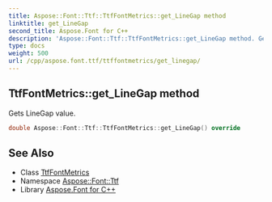 ```yaml
---
title: Aspose::Font::Ttf::TtfFontMetrics::get_LineGap method
linktitle: get_LineGap
second_title: Aspose.Font for C++
description: 'Aspose::Font::Ttf::TtfFontMetrics::get_LineGap method. Gets LineGap value in C++.'
type: docs
weight: 500
url: /cpp/aspose.font.ttf/ttffontmetrics/get_linegap/
---
```

## TtfFontMetrics::get_LineGap method


Gets LineGap value.

```cpp
double Aspose::Font::Ttf::TtfFontMetrics::get_LineGap() override
```

## See Also

* Class [TtfFontMetrics](../)
* Namespace [Aspose::Font::Ttf](../../)
* Library [Aspose.Font for C++](../../../)
